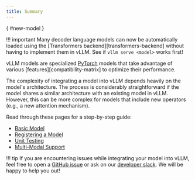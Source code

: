 ```yaml
---
title: Summary
---
```

[](){ #new-model }

!!! important
    Many decoder language models can now be automatically loaded using the [Transformers backend][transformers-backend] without having to implement them in vLLM. See if `vllm serve <model>` works first!

vLLM models are specialized [PyTorch](https://pytorch.org/) models that take advantage of various [features][compatibility-matrix] to optimize their performance.

The complexity of integrating a model into vLLM depends heavily on the model's architecture.
The process is considerably straightforward if the model shares a similar architecture with an existing model in vLLM.
However, this can be more complex for models that include new operators (e.g., a new attention mechanism).

Read through these pages for a step-by-step guide:

- [Basic Model](basic.md)
- [Registering a Model](registration.md)
- [Unit Testing](tests.md)
- [Multi-Modal Support](multimodal.md)

!!! tip
    If you are encountering issues while integrating your model into vLLM, feel free to open a [GitHub issue](https://github.com/vllm-project/vllm/issues)
    or ask on our [developer slack](https://slack.vllm.ai).
    We will be happy to help you out!
